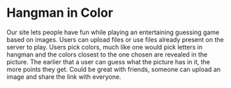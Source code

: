 Hangman in Color
============

Our site lets people have fun while playing an entertaining guessing game based on images. Users can upload files or use files already present on the server to play. Users pick colors, much like one would pick letters in hangman and the colors closest to the one chosen are revealed in the picture. The earlier that a user can guess what the picture has in it, the more points they get.
Could be great with friends, someone can upload an image and share the link with everyone.